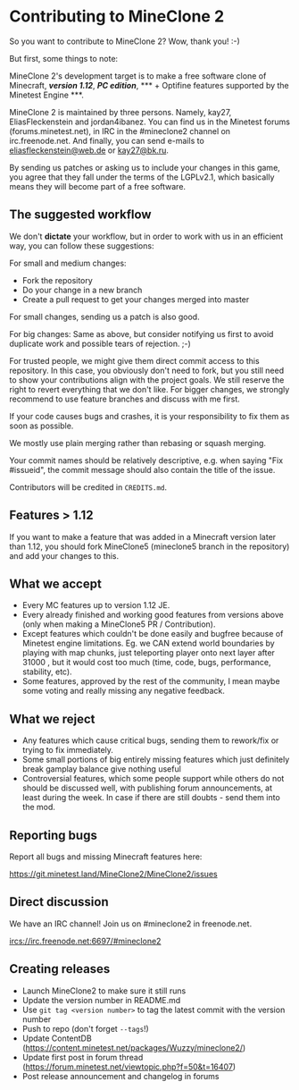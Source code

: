 # Contributing to MineClone 2
So you want to contribute to MineClone 2?
Wow, thank you! :-)

But first, some things to note:

MineClone 2's development target is to make a free software clone of Minecraft,
***version 1.12***, ***PC edition***, *** + Optifine features supported by the Minetest Engine ***.

MineClone 2 is maintained by three persons. Namely, kay27, EliasFleckenstein and jordan4ibanez. You can find us
in the Minetest forums (forums.minetest.net), in IRC in the #mineclone2
channel on irc.freenode.net. And finally, you can send e-mails to
<eliasfleckenstein@web.de> or <kay27@bk.ru>.

By sending us patches or asking us to include your changes in this game,
you agree that they fall under the terms of the LGPLv2.1, which basically
means they will become part of a free software.

## The suggested workflow
We don't **dictate** your workflow, but in order to work with us in an efficient
way, you can follow these suggestions:

For small and medium changes:

* Fork the repository
* Do your change in a new branch
* Create a pull request to get your changes merged into master

For small changes, sending us a patch is also good.

For big changes: Same as above, but consider notifying us first to avoid
duplicate work and possible tears of rejection. ;-)

For trusted people, we might give them direct commit access to this
repository. In this case, you obviously don't need to fork, but you still
need to show your contributions align with the project goals. We still
reserve the right to revert everything that we don't like.
For bigger changes, we strongly recommend to use feature branches and
discuss with me first.

If your code causes bugs and crashes, it is your responsibility to fix them as soon as possible.

We mostly use plain merging rather than rebasing or squash merging.

Your commit names should be relatively descriptive, e.g. when saying "Fix #issueid", the commit message should also contain the title of the issue.

Contributors will be credited in `CREDITS.md`.

## Features > 1.12

If you want to make a feature that was added in a Minecraft version later than 1.12, you should fork MineClone5 (mineclone5 branch in the repository) and add your changes to this.

## What we accept

* Every MC features up to version 1.12 JE.
* Every already finished and working good features from versions above (only when making a MineClone5 PR / Contribution).
* Except features which couldn't be done easily and bugfree because of Minetest engine limitations. Eg. we CAN extend world boundaries by playing with map chunks, just teleporting player onto next layer after 31000 , but it would cost too much (time, code, bugs, performance, stability, etc).
* Some features, approved by the rest of the community, I mean maybe some voting and really missing any negative feedback.

## What we reject

* Any features which cause critical bugs, sending them to rework/fix or trying to fix immediately.
* Some small portions of big entirely missing features which just definitely break gamplay balance give nothing useful
* Controversial features, which some people support while others do not should be discussed well, with publishing forum announcements, at least during the week. In case if there are still doubts - send them into the mod.

## Reporting bugs
Report all bugs and missing Minecraft features here:

<https://git.minetest.land/MineClone2/MineClone2/issues>

## Direct discussion
We have an IRC channel! Join us on #mineclone2 in freenode.net.

<ircs://irc.freenode.net:6697/#mineclone2>

## Creating releases
* Launch MineClone2 to make sure it still runs
* Update the version number in README.md
* Use `git tag <version number>` to tag the latest commit with the version number
* Push to repo (don't forget `--tags`!)
* Update ContentDB (https://content.minetest.net/packages/Wuzzy/mineclone2/)
* Update first post in forum thread (https://forum.minetest.net/viewtopic.php?f=50&t=16407)
* Post release announcement and changelog in forums
